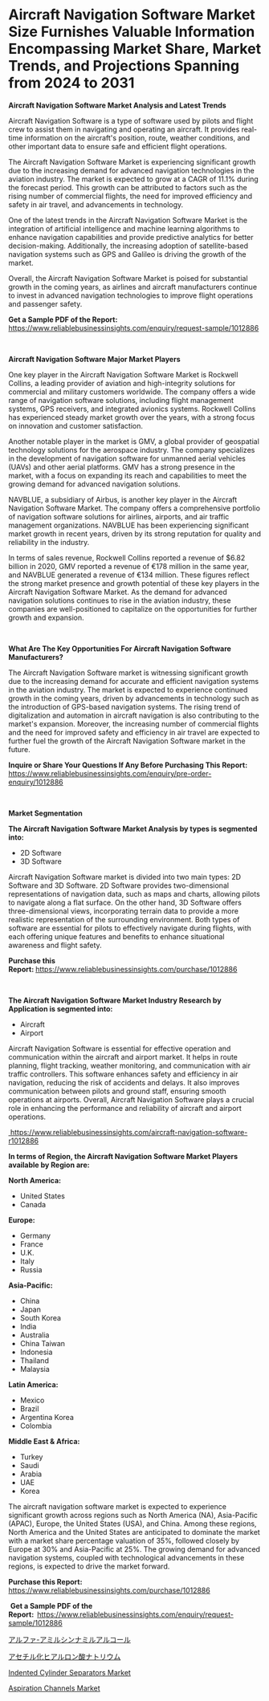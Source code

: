 <p><h1>Aircraft Navigation Software Market Size Furnishes Valuable Information Encompassing Market Share, Market Trends, and Projections Spanning from 2024 to 2031</h1></p><p><strong>Aircraft Navigation Software Market Analysis and Latest Trends</strong></p>
<p><p>Aircraft Navigation Software is a type of software used by pilots and flight crew to assist them in navigating and operating an aircraft. It provides real-time information on the aircraft's position, route, weather conditions, and other important data to ensure safe and efficient flight operations.</p><p>The Aircraft Navigation Software Market is experiencing significant growth due to the increasing demand for advanced navigation technologies in the aviation industry. The market is expected to grow at a CAGR of 11.1% during the forecast period. This growth can be attributed to factors such as the rising number of commercial flights, the need for improved efficiency and safety in air travel, and advancements in technology.</p><p>One of the latest trends in the Aircraft Navigation Software Market is the integration of artificial intelligence and machine learning algorithms to enhance navigation capabilities and provide predictive analytics for better decision-making. Additionally, the increasing adoption of satellite-based navigation systems such as GPS and Galileo is driving the growth of the market.</p><p>Overall, the Aircraft Navigation Software Market is poised for substantial growth in the coming years, as airlines and aircraft manufacturers continue to invest in advanced navigation technologies to improve flight operations and passenger safety.</p></p>
<p><strong>Get a Sample PDF of the Report:&nbsp;</strong> <a href="https://www.reliablebusinessinsights.com/enquiry/request-sample/1012886">https://www.reliablebusinessinsights.com/enquiry/request-sample/1012886</a></p>
<p>&nbsp;</p>
<p><strong>Aircraft Navigation Software Major Market Players</strong></p>
<p><p>One key player in the Aircraft Navigation Software Market is Rockwell Collins, a leading provider of aviation and high-integrity solutions for commercial and military customers worldwide. The company offers a wide range of navigation software solutions, including flight management systems, GPS receivers, and integrated avionics systems. Rockwell Collins has experienced steady market growth over the years, with a strong focus on innovation and customer satisfaction.</p><p>Another notable player in the market is GMV, a global provider of geospatial technology solutions for the aerospace industry. The company specializes in the development of navigation software for unmanned aerial vehicles (UAVs) and other aerial platforms. GMV has a strong presence in the market, with a focus on expanding its reach and capabilities to meet the growing demand for advanced navigation solutions.</p><p>NAVBLUE, a subsidiary of Airbus, is another key player in the Aircraft Navigation Software Market. The company offers a comprehensive portfolio of navigation software solutions for airlines, airports, and air traffic management organizations. NAVBLUE has been experiencing significant market growth in recent years, driven by its strong reputation for quality and reliability in the industry.</p><p>In terms of sales revenue, Rockwell Collins reported a revenue of $6.82 billion in 2020, GMV reported a revenue of €178 million in the same year, and NAVBLUE generated a revenue of €134 million. These figures reflect the strong market presence and growth potential of these key players in the Aircraft Navigation Software Market. As the demand for advanced navigation solutions continues to rise in the aviation industry, these companies are well-positioned to capitalize on the opportunities for further growth and expansion.</p></p>
<p>&nbsp;</p>
<p><strong>What Are The Key Opportunities For Aircraft Navigation Software Manufacturers?</strong></p>
<p><p>The Aircraft Navigation Software market is witnessing significant growth due to the increasing demand for accurate and efficient navigation systems in the aviation industry. The market is expected to experience continued growth in the coming years, driven by advancements in technology such as the introduction of GPS-based navigation systems. The rising trend of digitalization and automation in aircraft navigation is also contributing to the market's expansion. Moreover, the increasing number of commercial flights and the need for improved safety and efficiency in air travel are expected to further fuel the growth of the Aircraft Navigation Software market in the future.</p></p>
<p><strong>Inquire or Share Your Questions If Any Before Purchasing This Report:</strong> <a href="https://www.reliablebusinessinsights.com/enquiry/pre-order-enquiry/1012886">https://www.reliablebusinessinsights.com/enquiry/pre-order-enquiry/1012886</a></p>
<p>&nbsp;</p>
<p><strong>Market Segmentation</strong></p>
<p><strong>The Aircraft Navigation Software Market Analysis by types is segmented into:</strong></p>
<p><ul><li>2D Software</li><li>3D Software</li></ul></p>
<p><p>Aircraft Navigation Software market is divided into two main types: 2D Software and 3D Software. 2D Software provides two-dimensional representations of navigation data, such as maps and charts, allowing pilots to navigate along a flat surface. On the other hand, 3D Software offers three-dimensional views, incorporating terrain data to provide a more realistic representation of the surrounding environment. Both types of software are essential for pilots to effectively navigate during flights, with each offering unique features and benefits to enhance situational awareness and flight safety.</p></p>
<p><strong>Purchase this Report:&nbsp;</strong><a href="https://www.reliablebusinessinsights.com/purchase/1012886">https://www.reliablebusinessinsights.com/purchase/1012886</a></p>
<p>&nbsp;</p>
<p><strong>The Aircraft Navigation Software Market Industry Research by Application is segmented into:</strong></p>
<p><ul><li>Aircraft</li><li>Airport</li></ul></p>
<p><p>Aircraft Navigation Software is essential for effective operation and communication within the aircraft and airport market. It helps in route planning, flight tracking, weather monitoring, and communication with air traffic controllers. This software enhances safety and efficiency in air navigation, reducing the risk of accidents and delays. It also improves communication between pilots and ground staff, ensuring smooth operations at airports. Overall, Aircraft Navigation Software plays a crucial role in enhancing the performance and reliability of aircraft and airport operations.</p></p>
<p><a href="https://www.reliablebusinessinsights.com/aircraft-navigation-software-r1012886">&nbsp;https://www.reliablebusinessinsights.com/aircraft-navigation-software-r1012886</a></p>
<p><strong>In terms of Region, the Aircraft Navigation Software Market Players available by Region are:</strong></p>
<p>
    <p> <strong> North America: </strong>
        <ul>
            <li>United States</li>
            <li>Canada</li>
        </ul>
        </p> 
    <p> <strong> Europe: </strong>
        <ul>
            <li>Germany</li>
            <li>France</li>
            <li>U.K.</li>
            <li>Italy</li>
            <li>Russia</li>
        </ul>
        </p> 
    <p> <strong> Asia-Pacific: </strong>
        <ul>
            <li>China</li>
            <li>Japan</li>
            <li>South Korea</li>
            <li>India</li>
            <li>Australia</li>
            <li>China Taiwan</li>
            <li>Indonesia</li>
            <li>Thailand</li>
            <li>Malaysia</li>
        </ul>
        </p> 
    <p> <strong> Latin America: </strong>
        <ul>
            <li>Mexico</li>
            <li>Brazil</li>
            <li>Argentina Korea</li>
            <li>Colombia</li>
        </ul>
        </p> 
    <p> <strong> Middle East & Africa: </strong>
        <ul>
            <li>Turkey</li>
            <li>Saudi</li>
            <li>Arabia</li>
            <li>UAE</li>
            <li>Korea</li>
        </ul>
    </p>
    </p>
<p><p>The aircraft navigation software market is expected to experience significant growth across regions such as North America (NA), Asia-Pacific (APAC), Europe, the United States (USA), and China. Among these regions, North America and the United States are anticipated to dominate the market with a market share percentage valuation of 35%, followed closely by Europe at 30% and Asia-Pacific at 25%. The growing demand for advanced navigation systems, coupled with technological advancements in these regions, is expected to drive the market forward.</p></p>
<p><strong>Purchase this Report: </strong><a href="https://www.reliablebusinessinsights.com/purchase/1012886">https://www.reliablebusinessinsights.com/purchase/1012886</a></p>
<p>&nbsp;<strong>Get a Sample PDF of the Report:&nbsp;&nbsp;</strong><a href="https://www.reliablebusinessinsights.com/enquiry/request-sample/1012886">https://www.reliablebusinessinsights.com/enquiry/request-sample/1012886</a></p>
<p><strong></strong></p>
<p><p><a href="https://github.com/LizaHeller2023/Market-Research-Report-List-1/blob/main/8259185170994.md">アルファ-アミルシンナミルアルコール</a></p><p><a href="https://github.com/deonnorth8/Market-Research-Report-List-1/blob/main/7390518170993.md">アセチル化ヒアルロン酸ナトリウム</a></p><p><a href="https://github.com/wybrqqeb6/Market-Research-Report-List-1/blob/main/indented-cylinder-separators-market.md">Indented Cylinder Separators Market</a></p><p><a href="https://github.com/mdmisese/Market-Research-Report-List-1/blob/main/aspiration-channels-market.md">Aspiration Channels Market</a></p></p>